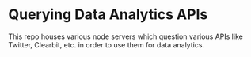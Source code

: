 # Querying Data Analytics APIs

This repo houses various node servers which question various APIs like Twitter, Clearbit, etc. in order to use them for data analytics.
